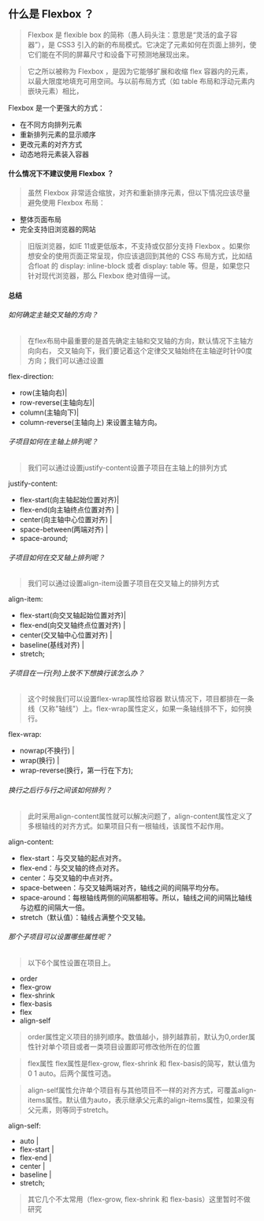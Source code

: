 ## 什么是 Flexbox ？

> Flexbox 是 flexible box 的简称（愚人码头注：意思是“灵活的盒子容器”），是 CSS3 引入的新的布局模式。它决定了元素如何在页面上排列，使它们能在不同的屏幕尺寸和设备下可预测地展现出来。

> 它之所以被称为 Flexbox ，是因为它能够扩展和收缩 flex 容器内的元素，以最大限度地填充可用空间。与以前布局方式（如 table 布局和浮动元素内嵌块元素）相比，

Flexbox 是一个更强大的方式：

- 在不同方向排列元素
- 重新排列元素的显示顺序
- 更改元素的对齐方式
- 动态地将元素装入容器
#### 什么情况下不建议使用 Flexbox ？

> 虽然 Flexbox 非常适合缩放，对齐和重新排序元素，但以下情况应该尽量避免使用 Flexbox 布局：

- 整体页面布局
- 完全支持旧浏览器的网站
> 旧版浏览器，如IE 11或更低版本，不支持或仅部分支持 Flexbox 。如果你想安全的使用页面正常呈现，你应该退回到其他的 CSS 布局方式，比如结合float 的 display: inline-block 或者 display: table 等。但是，如果您只针对现代浏览器，那么 Flexbox 绝对值得一试。

#### 总结
###### 如何确定主轴交叉轴的方向？
> 在flex布局中最重要的是首先确定主轴和交叉轴的方向，默认情况下主轴方向向右，
交叉轴向下，我们要记着这个定律交叉轴始终在主轴逆时针90度方向；我们可以通过设置

flex-direction:
- row(主轴向右)|
- row-reverse(主轴向左)|
- column(主轴向下)|
- column-reverse(主轴向上)
来设置主轴方向。
###### 子项目如何在主轴上排列呢？
> 我们可以通过设置justify-content设置子项目在主轴上的排列方式

justify-content:
- flex-start(向主轴起始位置对齐)|
- flex-end(向主轴终点位置对齐) |
- center(向主轴中心位置对齐) |
- space-between(两端对齐) | 
- space-around;
###### 子项目如何在交叉轴上排列呢？
> 我们可以通过设置align-item设置子项目在交叉轴上的排列方式

align-item:
- flex-start(向交叉轴起始位置对齐)| 
- flex-end(向交叉轴终点位置对齐) | 
- center(交叉轴中心位置对齐) |  
- baseline(基线对齐) | 
- stretch;
###### 子项目在一行(列)上放不下想换行该怎么办？
> 这个时候我们可以设置flex-wrap属性给容器
默认情况下，项目都排在一条线（又称"轴线"）上。flex-wrap属性定义，如果一条轴线排不下，如何换行。

flex-wrap:
 - nowrap(不换行) | 
 - wrap(换行) | 
 - wrap-reverse(换行，第一行在下方);
###### 换行之后行与行之间该如何排列？
> 此时采用align-content属性就可以解决问题了，align-content属性定义了多根轴线的对齐方式。如果项目只有一根轴线，该属性不起作用。

align-content:
- flex-start：与交叉轴的起点对齐。
- flex-end：与交叉轴的终点对齐。
- center：与交叉轴的中点对齐。
- space-between：与交叉轴两端对齐，轴线之间的间隔平均分布。
- space-around：每根轴线两侧的间隔都相等。所以，轴线之间的间隔比轴线与边框的间隔大一倍。
- stretch（默认值）：轴线占满整个交叉轴。

###### 那个子项目可以设置哪些属性呢？
> 以下6个属性设置在项目上。

  - order
  - flex-grow
  - flex-shrink
  - flex-basis
  - flex
  - align-self
>  order属性定义项目的排列顺序。数值越小，排列越靠前，默认为0,order属性针对单个项目或者一类项目设置即可修改他所在的位置

>  flex属性 flex属性是flex-grow, flex-shrink 和 flex-basis的简写，默认值为0 1 auto。后两个属性可选。 

>  align-self属性允许单个项目有与其他项目不一样的对齐方式，可覆盖align-items属性。默认值为auto，表示继承父元素的align-items属性，如果没有父元素，则等同于stretch。

 align-self:
 - auto | 
 - flex-start | 
 - flex-end | 
 - center | 
 - baseline |
 - stretch;
> 其它几个不太常用（flex-grow, flex-shrink 和 flex-basis）这里暂时不做研究